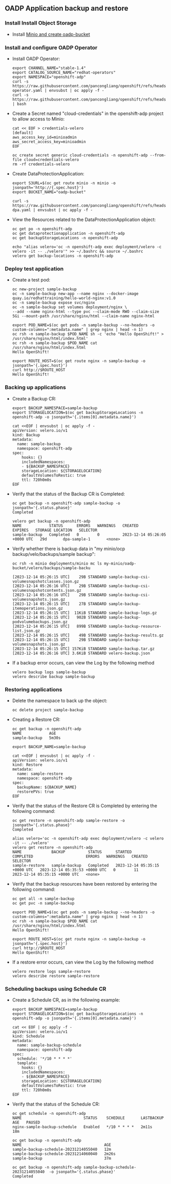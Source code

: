 ##  OADP Application backup and restore

### Install Install Object Storage

* Install [Minio and create oadp-bucket](/storage/minio/readme.md)

### Install and configure OADP Operator

* Install OADP Operator:
  ```
  export CHANNEL_NAME="stable-1.4"
  export CATALOG_SOURCE_NAME="redhat-operators"
  export NAMESPACE="openshift-adp"
  curl -s https://raw.githubusercontent.com/pancongliang/openshift/refs/heads/main/operator/oadp/01-operator.yaml | envsubst | oc apply -f -
  curl -s https://raw.githubusercontent.com/pancongliang/openshift/refs/heads/main/operator/approve_ip.sh | bash
  ```

* Create a Secret named "cloud-credentials" in the openshift-adp project to allow access to Minio:
  ```
  cat << EOF > credentials-velero
  [default]
  aws_access_key_id=minioadmin
  aws_secret_access_key=minioadmin
  EOF

  oc create secret generic cloud-credentials -n openshift-adp --from-file cloud=credentials-velero
  rm -rf credentials-velero
  ```

* Create DataProtectionApplication:
  ```
  export S3URL=$(oc get route minio -n minio -o jsonpath='http://{.spec.host}')
  export BUCKET_NAME="oadp-bucket"
  
  curl -s https://raw.githubusercontent.com/pancongliang/openshift/refs/heads/main/operator/oadp/02-dpa.yaml | envsubst | oc apply -f -
  ```

* View the Resources related to the DataProtectionApplication object:
  ```
  oc get po -n openshift-adp
  oc get dataprotectionapplication -n openshift-adp
  oc get backupStorageLocations -n openshift-adp

  echo "alias velero='oc -n openshift-adp exec deployment/velero -c velero -it -- ./velero'" >> ~/.bashrc && source ~/.bashrc
  velero get backup-locations -n openshift-adp
  ```

### Deploy test application
* Create a test pod:
  ```
  oc new-project sample-backup
  oc -n sample-backup new-app --name nginx --docker-image quay.io/redhattraining/hello-world-nginx:v1.0
  oc -n sample-backup expose svc/nginx
  oc -n sample-backup set volumes deployment/nginx \
  --add --name nginx-html --type pvc --claim-mode RWO --claim-size 5Gi --mount-path /usr/share/nginx/html --claim-name nginx-html
  
  export POD_NAME=$(oc get pods -n sample-backup --no-headers -o custom-columns=":metadata.name" | grep nginx | head -n 1)
  oc rsh -n sample-backup $POD_NAME sh -c 'echo "Hello OpenShift!" > /usr/share/nginx/html/index.html'
  oc rsh -n sample-backup $POD_NAME cat /usr/share/nginx/html/index.html
  Hello OpenShift!
  
  export ROUTE_HOST=$(oc get route nginx -n sample-backup -o jsonpath='{.spec.host}')
  curl http://$ROUTE_HOST
  Hello OpenShift!
  ```

### Backing up applications

* Create a Backup CR:
  ```
  export BACKUP_NAMESPACE=sample-backup
  export STORAGELOCATION=$(oc get backupStorageLocations -n openshift-adp -o jsonpath='{.items[0].metadata.name}')
  
  cat <<EOF | envsubst | oc apply -f -
  apiVersion: velero.io/v1
  kind: Backup
  metadata:
    name: sample-backup
    namespace: openshift-adp
  spec:
      hooks: {}
      includedNamespaces:
      - ${BACKUP_NAMESPACE}
      storageLocation: ${STORAGELOCATION}
      defaultVolumesToRestic: true 
      ttl: 720h0m0s
  EOF
  ```

* Verify that the status of the Backup CR is Completed:
  ```
  oc get backup -n openshift-adp sample-backup -o jsonpath='{.status.phase}'
  Completed

  velero get backup -n openshift-adp
  NAME            STATUS      ERRORS   WARNINGS   CREATED                         EXPIRES   STORAGE LOCATION   SELECTOR
  sample-backup   Completed   0        0          2023-12-14 05:26:05 +0000 UTC   29d       dpa-sample-1       <none>
  ```

* Verify whether there is backup data in "my minio/ocp backup/velo/backups/sample backup":
  ```
  oc rsh -n minio deployments/minio mc ls my-minio/oadp-bucket/velero/backups/sample-backu
  
  [2023-12-14 05:26:15 UTC]    29B STANDARD sample-backup-csi-volumesnapshotclasses.json.gz
  [2023-12-14 05:26:16 UTC]    29B STANDARD sample-backup-csi-volumesnapshotcontents.json.gz
  [2023-12-14 05:26:16 UTC]    29B STANDARD sample-backup-csi-volumesnapshots.json.gz
  [2023-12-14 05:26:15 UTC]    27B STANDARD sample-backup-itemoperations.json.gz
  [2023-12-14 05:26:15 UTC]  11KiB STANDARD sample-backup-logs.gz
  [2023-12-14 05:26:15 UTC]   902B STANDARD sample-backup-podvolumebackups.json.gz
  [2023-12-14 05:26:15 UTC]   899B STANDARD sample-backup-resource-list.json.gz
  [2023-12-14 05:26:15 UTC]    49B STANDARD sample-backup-results.gz
  [2023-12-14 05:26:15 UTC]    29B STANDARD sample-backup-volumesnapshots.json.gz
  [2023-12-14 05:26:15 UTC] 157KiB STANDARD sample-backup.tar.gz
  [2023-12-14 05:26:16 UTC] 3.6KiB STANDARD velero-backup.json
  ```

* If a backup error occurs, can view the Log by the following method
  ```
  velero backup logs sample-backup
  velero describe backup sample-backup
  ```
###  Restoring applications
* Delete the namespace to back up the object:
  ```
  oc delete project sample-backup
  ```
  
* Creating a Restore CR:
  ```
  oc get backup -n openshift-adp
  NAME            AGE
  sample-backup   5m30s

  export BACKUP_NAME=sample-backup
  
  cat <<EOF | envsubst | oc apply -f -
  apiVersion: velero.io/v1
  kind: Restore
  metadata:
    name: sample-restore
    namespace: openshift-adp
  spec:
    backupName: ${BACKUP_NAME}
    restorePVs: true
  EOF
  ```

* Verify that the status of the Restore CR is Completed by entering the following command:
  ```
  oc get restore -n openshift-adp sample-restore -o jsonpath='{.status.phase}'
  Completed

  alias velero='oc -n openshift-adp exec deployment/velero -c velero -it -- ./velero'
  velero get restore -n openshift-adp
  NAME             BACKUP          STATUS      STARTED                         COMPLETED                       ERRORS   WARNINGS   CREATED                         SELECTOR
  sample-restore   sample-backup   Completed   2023-12-14 05:35:15 +0000 UTC   2023-12-14 05:35:53 +0000 UTC   0        11         2023-12-14 05:35:15 +0000 UTC   <none>
  ```

* Verify that the backup resources have been restored by entering the following command:
  ```
  oc get all -n sample-backup  
  oc get pvc -n sample-backup

  export POD_NAME=$(oc get pods -n sample-backup --no-headers -o custom-columns=":metadata.name" | grep nginx | head -n 1)
  oc rsh -n sample-backup $POD_NAME cat /usr/share/nginx/html/index.html
  Hello OpenShift!
  
  export ROUTE_HOST=$(oc get route nginx -n sample-backup -o jsonpath='{.spec.host}')
  curl http://$ROUTE_HOST
  Hello OpenShift!
  ```

* If a restore error occurs, can view the Log by the following method
  ```
  velero restore logs sample-restore
  velero describe restore sample-restore
  ```
  
### Scheduling backups using Schedule CR
* Create a Schedule CR, as in the following example:  
  ```
  export BACKUP_NAMESPACE=sample-backup
  export STORAGELOCATION=$(oc get backupStorageLocations -n openshift-adp -o jsonpath='{.items[0].metadata.name}')

  cat << EOF | oc apply -f -
  apiVersion: velero.io/v1
  kind: Schedule
  metadata:
    name: sample-backup-schedule
    namespace: openshift-adp
  spec:
    schedule: '*/10 * * * *'
    template:
      hooks: {}
      includedNamespaces:
      - ${BACKUP_NAMESPACE}
      storageLocation: ${STORAGELOCATION}
      defaultVolumesToRestic: true 
      ttl: 720h0m0s
  EOF
  ```

* Verify that the status of the Schedule CR:
  ```
  oc get schedule -n openshift-adp
  NAME                           STATUS    SCHEDULE       LASTBACKUP   AGE   PAUSED
  nginx-sample-backup-schedule   Enabled   */10 * * * *   2m11s        18m 

  oc get backup -n openshift-adp
  NAME                                    AGE
  sample-backup-schedule-20231214055040   12m
  sample-backup-schedule-20231214060040   2m26s
  sample-backup                           37m
 
  oc get backup -n openshift-adp sample-backup-schedule-20231214055040  -o jsonpath='{.status.phase}'
  Completed
  ```
